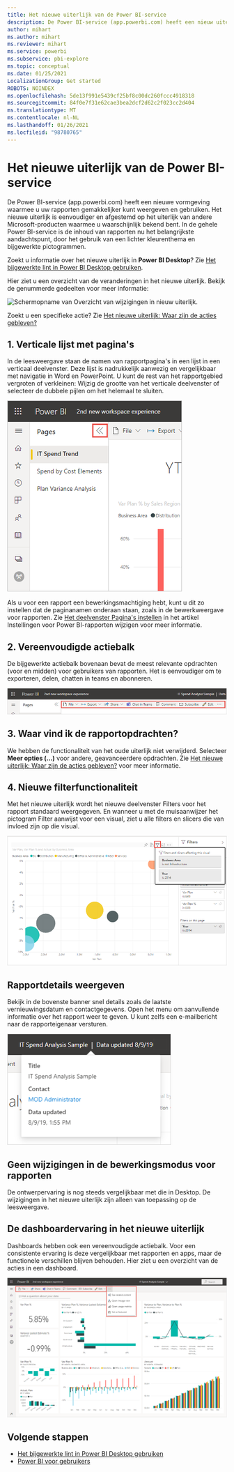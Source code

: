 ```yaml
---
title: Het nieuwe uiterlijk van de Power BI-service
description: De Power BI-service (app.powerbi.com) heeft een nieuw uiterlijk. In dit artikel wordt beschreven hoe u door rapporten met het nieuwe uiterlijk navigeert.
author: mihart
ms.author: mihart
ms.reviewer: mihart
ms.service: powerbi
ms.subservice: pbi-explore
ms.topic: conceptual
ms.date: 01/25/2021
LocalizationGroup: Get started
ROBOTS: NOINDEX
ms.openlocfilehash: 5de13f991e5439cf25bf8c00dc260fccc4918318
ms.sourcegitcommit: 84f0e7f31e62cae3bea2dcf2d62c2f023cc2d404
ms.translationtype: MT
ms.contentlocale: nl-NL
ms.lasthandoff: 01/26/2021
ms.locfileid: "98780765"
---
```

# <a name="the-new-look-of-the-power-bi-service"></a>Het nieuwe uiterlijk van de Power BI-service

De Power BI-service (app.powerbi.com) heeft een nieuwe vormgeving waarmee u uw rapporten gemakkelijker kunt weergeven en gebruiken. Het nieuwe uiterlijk is eenvoudiger en afgestemd op het uiterlijk van andere Microsoft-producten waarmee u waarschijnlijk bekend bent. In de gehele Power BI-service is de inhoud van rapporten nu het belangrijkste aandachtspunt, door het gebruik van een lichter kleurenthema en bijgewerkte pictogrammen. 

Zoekt u informatie over het nieuwe uiterlijk in **Power BI Desktop**? Zie [Het bijgewerkte lint in Power BI Desktop gebruiken](../create-reports/desktop-ribbon.md).

Hier ziet u een overzicht van de veranderingen in het nieuwe uiterlijk. Bekijk de genummerde gedeelten voor meer informatie:

![Schermopname van Overzicht van wijzigingen in nieuw uiterlijk.](media/service-new-look/power-bi-new-look-changes-callouts.png)

Zoekt u een specifieke actie? Zie [Het nieuwe uiterlijk: Waar zijn de acties gebleven?](service-new-look-where-actions.md)

## <a name="1-vertical-list-of-pages"></a>1. Verticale lijst met pagina's 
In de leesweergave staan de namen van rapportpagina's in een lijst in een verticaal deelvenster. Deze lijst is nadrukkelijk aanwezig en vergelijkbaar met navigatie in Word en PowerPoint. U kunt de rest van het rapportgebied vergroten of verkleinen: Wijzig de grootte van het verticale deelvenster of selecteer de dubbele pijlen om het helemaal te sluiten.

![Schermopname van namen van rapportpagina's aan de zijkant.](media/service-new-look/power-bi-new-look-report-pages.png)

Als u voor een rapport een bewerkingsmachtiging hebt, kunt u dit zo instellen dat de paginanamen onderaan staan, zoals in de bewerkweergave voor rapporten. Zie [Het deelvenster Pagina's instellen](../create-reports/power-bi-report-settings.md#set-the-pages-pane) in het artikel Instellingen voor Power BI-rapporten wijzigen voor meer informatie.

## <a name="2-simplified-action-bar"></a>2. Vereenvoudigde actiebalk 

De bijgewerkte actiebalk bovenaan bevat de meest relevante opdrachten (voor en midden) voor gebruikers van rapporten. Het is eenvoudiger om te exporteren, delen, chatten in teams en abonneren. 

![Schermopname van de nieuwe actiebalk.](media/service-new-look/power-bi-new-look-action-bar.png)

## <a name="3-where-are-the-report-commands"></a>3. Waar vind ik de rapportopdrachten?

We hebben de functionaliteit van het oude uiterlijk niet verwijderd. Selecteer **Meer opties (...)** voor andere, geavanceerdere opdrachten. Zie [Het nieuwe uiterlijk: Waar zijn de acties gebleven?](service-new-look-where-actions.md) voor meer informatie.

## <a name="4-new-filter-experience"></a>4. Nieuwe filterfunctionaliteit

Met het nieuwe uiterlijk wordt het nieuwe deelvenster Filters voor het rapport standaard weergegeven. En wanneer u met de muisaanwijzer het pictogram Filter aanwijst voor een visual, ziet u alle filters en slicers die van invloed zijn op die visual.

![Schermopname van alle filters en slicers die van invloed zijn op die visual.](media/service-new-look/power-bi-new-look-filters.png)

## <a name="view-report-details"></a>Rapportdetails weergeven 

Bekijk in de bovenste banner snel details zoals de laatste vernieuwingsdatum en contactgegevens.  Open het menu om aanvullende informatie over het rapport weer te geven. U kunt zelfs een e-mailbericht naar de rapporteigenaar versturen.

![Schermopname van Rapportdetails weergeven.](media/service-new-look/power-bi-new-look-metadata.png)

## <a name="no-changes-to-report-edit-mode"></a>Geen wijzigingen in de bewerkingsmodus voor rapporten 

De ontwerpervaring is nog steeds vergelijkbaar met die in Desktop. De wijzigingen in het nieuwe uiterlijk zijn alleen van toepassing op de leesweergave.

## <a name="dashboard-new-look-experience"></a>De dashboardervaring in het nieuwe uiterlijk 

Dashboards hebben ook een vereenvoudigde actiebalk. Voor een consistente ervaring is deze vergelijkbaar met rapporten en apps, maar de functionele verschillen blijven behouden. Hier ziet u een overzicht van de acties in een dashboard.
 
![Schermopname van de actiebalk voor dashboards in het nieuwe uiterlijk.](media/service-new-look/power-bi-dashboard-action-bar-new.png)

## <a name="next-steps"></a>Volgende stappen

- [Het bijgewerkte lint in Power BI Desktop gebruiken](../create-reports/desktop-ribbon.md)
- [Power BI voor gebruikers](end-user-consumer.md)
